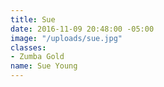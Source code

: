 ```yaml
---
title: Sue
date: 2016-11-09 20:48:00 -05:00
image: "/uploads/sue.jpg"
classes:
- Zumba Gold
name: Sue Young
---
```


